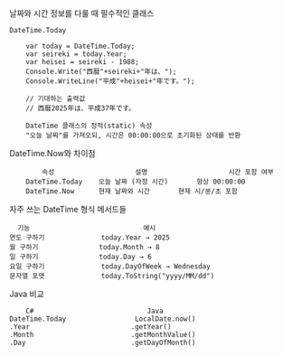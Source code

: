 날짜와 시간 정보를 다룰 때 필수적인 클래스

    DateTime.Today

        var today = DateTime.Today;
        var seireki = today.Year;
        var heisei = seireki - 1988;
        Console.Write("西暦"+seireki+"年は、");
        Console.WriteLine("平成"+heisei+"年です。");

        // 기대하는 출력값
        // 西暦2025年は、平成37年です。

        DateTime 클래스의 정적(static) 속성
        "오늘 날짜"를 가져오되, 시간은 00:00:00으로 초기화된 상태를 반환


  DateTime.Now와 차이점
  
            속성	                  설명	                시간 포함 여부
        DateTime.Today	  오늘 날짜 (자정 시간)	      항상 00:00:00
        DateTime.Now	  현재 날짜와 시간	      현재 시/분/초 포함

        
  자주 쓰는 DateTime 형식 메서드들
  
      기능	                        예시
    연도 구하기	            today.Year → 2025
    월 구하기	            today.Month → 8
    일 구하기	            today.Day → 6
    요일 구하기	            today.DayOfWeek → Wednesday
    문자열 포맷	            today.ToString("yyyy/MM/dd")

  Java 비교
  
        C#	                          Java
    DateTime.Today	               LocalDate.now()
    .Year	                      .getYear()
    .Month	                      .getMonthValue()
    .Day	                      .getDayOfMonth()
